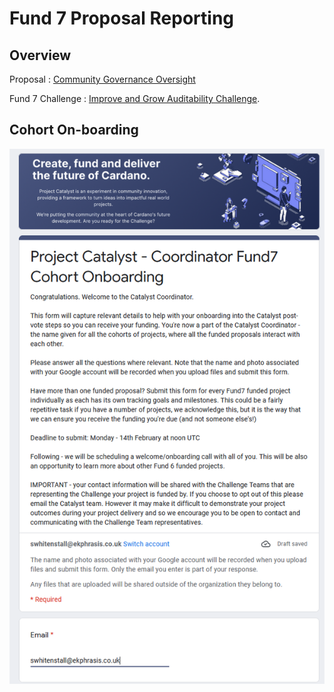 # Fund 7 Proposal Reporting

## Overview

Proposal : [Community Governance Oversight](https://cardano.ideascale.com/c/idea/383517)

Fund 7 Challenge : [Improve and Grow Auditability Challenge](https://cardano.ideascale.com/c/campaigns/26253/about).

## Cohort On-boarding

![](../.gitbook/assets/2022-02-18.png)
